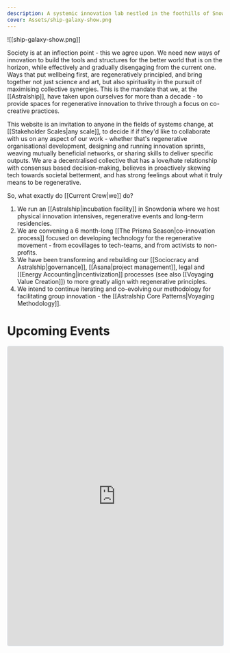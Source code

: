 ```yaml
---
description: A systemic innovation lab nestled in the foothills of Snowdonia.
cover: Assets/ship-galaxy-show.png
---
```

![[ship-galaxy-show.png]]

Society is at an inflection point - this we agree upon. We need new ways of innovation to build the tools and structures for the better world that is on the horizon, while effectively and gradually disengaging from the current one. Ways that put wellbeing first, are regeneratively principled, and bring together not just science and art, but also spirituality in the pursuit of maximising collective synergies. This is the mandate that we, at the [[Astralship]], have taken upon ourselves for more than a decade - to provide spaces for regenerative innovation to thrive through a focus on co-creative practices.

This website is an invitation to anyone in the fields of systems change, at [[Stakeholder Scales|any scale]], to decide if if they'd like to collaborate with us on any aspect of our work - whether that's regenerative organisational development, designing and running innovation sprints, weaving mutually beneficial networks, or sharing skills to deliver specific outputs. We are a decentralised collective that has a love/hate relationship with consensus based decision-making, believes in proactively skewing tech towards societal betterment, and has strong feelings about what it truly means to be regenerative. 

So, what exactly do [[Current Crew|we]] do?

1. We run an [[Astralship|incubation facility]] in Snowdonia where we host physical innovation intensives, regenerative events and long-term residencies.
2. We are convening a 6 month-long [[The Prisma Season|co-innovation process]] focused on developing technology for the regenerative movement - from ecovillages to tech-teams, and from activists to non-profits.
3. We have been transforming and rebuilding our [[Sociocracy and Astralship|governance]], [[Asana|project management]], legal and [[Energy Accounting|incentivization]] processes (see also [[Voyaging Value Creation]]) to more greatly align with regenerative principles.
4. We intend to continue iterating and co-evolving our methodology for facilitating group innovation - the [[Astralship Core Patterns|Voyaging Methodology]]. 
# Upcoming Events
<iframe src="https://lu.ma/embed/calendar/cal-yvXOBO4Tsm6FZ4o/events" width="100%" height="700" frameborder="0" style="border: 1px solid #bfcbda88; border-radius: 4px;" allowfullscreen="" aria-hidden="false" tabindex="0" ></iframe>